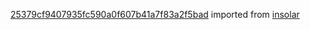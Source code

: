 [25379cf9407935fc590a0f607b41a7f83a2f5bad](https://github.com/insolar/insolar/commit/25379cf9407935fc590a0f607b41a7f83a2f5bad) imported from [insolar](https://github.com/insolar/insolar)
